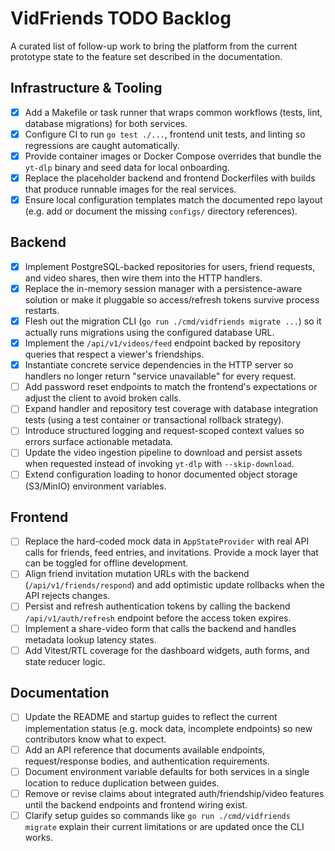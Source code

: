 # VidFriends TODO Backlog

A curated list of follow-up work to bring the platform from the current prototype
state to the feature set described in the documentation.

## Infrastructure & Tooling
- [x] Add a Makefile or task runner that wraps common workflows (tests, lint,
      database migrations) for both services.
- [x] Configure CI to run `go test ./...`, frontend unit tests, and linting so
      regressions are caught automatically.
- [x] Provide container images or Docker Compose overrides that bundle the
      `yt-dlp` binary and seed data for local onboarding.
- [x] Replace the placeholder backend and frontend Dockerfiles with builds that
      produce runnable images for the real services.
- [x] Ensure local configuration templates match the documented repo layout
      (e.g. add or document the missing `configs/` directory references).

## Backend
- [x] Implement PostgreSQL-backed repositories for users, friend requests, and
      video shares, then wire them into the HTTP handlers.
- [x] Replace the in-memory session manager with a persistence-aware solution or
      make it pluggable so access/refresh tokens survive process restarts.
- [x] Flesh out the migration CLI (`go run ./cmd/vidfriends migrate ...`) so it
      actually runs migrations using the configured database URL.
- [x] Implement the `/api/v1/videos/feed` endpoint backed by repository queries
      that respect a viewer's friendships.
- [x] Instantiate concrete service dependencies in the HTTP server so handlers
      no longer return "service unavailable" for every request.
- [ ] Add password reset endpoints to match the frontend's expectations or
      adjust the client to avoid broken calls.
- [ ] Expand handler and repository test coverage with database integration
      tests (using a test container or transactional rollback strategy).
- [ ] Introduce structured logging and request-scoped context values so errors
      surface actionable metadata.
- [ ] Update the video ingestion pipeline to download and persist assets when
      requested instead of invoking `yt-dlp` with `--skip-download`.
- [ ] Extend configuration loading to honor documented object storage (S3/MinIO)
      environment variables.

## Frontend
- [ ] Replace the hard-coded mock data in `AppStateProvider` with real API calls
      for friends, feed entries, and invitations. Provide a mock layer that can
      be toggled for offline development.
- [ ] Align friend invitation mutation URLs with the backend (`/api/v1/friends/respond`)
      and add optimistic update rollbacks when the API rejects changes.
- [ ] Persist and refresh authentication tokens by calling the backend
      `/api/v1/auth/refresh` endpoint before the access token expires.
- [ ] Implement a share-video form that calls the backend and handles metadata
      lookup latency states.
- [ ] Add Vitest/RTL coverage for the dashboard widgets, auth forms, and state
      reducer logic.

## Documentation
- [ ] Update the README and startup guides to reflect the current implementation
      status (e.g. mock data, incomplete endpoints) so new contributors know what
      to expect.
- [ ] Add an API reference that documents available endpoints, request/response
      bodies, and authentication requirements.
- [ ] Document environment variable defaults for both services in a single
      location to reduce duplication between guides.
- [ ] Remove or revise claims about integrated auth/friendship/video features
      until the backend endpoints and frontend wiring exist.
- [ ] Clarify setup guides so commands like `go run ./cmd/vidfriends migrate`
      explain their current limitations or are updated once the CLI works.
